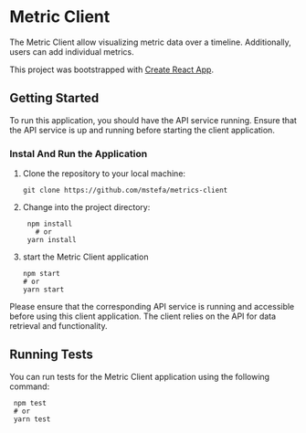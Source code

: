 # Metric Client

The Metric Client allow visualizing metric data over a timeline. Additionally, users can add individual metrics.

This project was bootstrapped with [Create React App](https://github.com/facebook/create-react-app).

## Getting Started

To run this application, you should have the API service running. Ensure that the API service is up and running before starting the client application.

### Instal And Run the Application

1. Clone the repository to your local machine:

   ```shell
   git clone https://github.com/mstefa/metrics-client
   ```

2. Change into the project directory:

   ```shell
    npm install
      # or
    yarn install
   ```

3. start the Metric Client application

   ```shell
   npm start
   # or
   yarn start
   ```

Please ensure that the corresponding API service is running and accessible before using this client application. The client relies on the API for data retrieval and functionality.

## Running Tests

You can run tests for the Metric Client application using the following command:

```shell
 npm test
 # or
 yarn test
```
